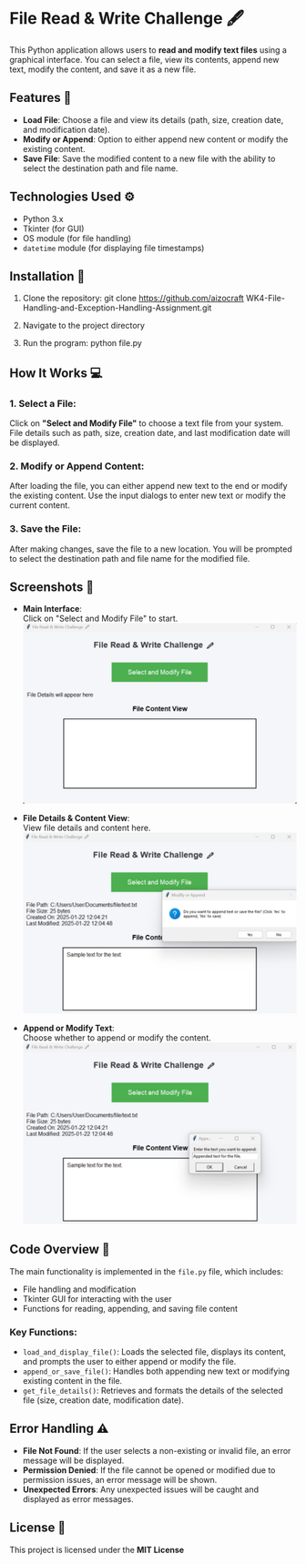 # File Read & Write Challenge 🖋️

This Python application allows users to **read and modify text files** using a graphical interface. You can select a file, view its contents, append new text, modify the content, and save it as a new file.

## Features 🎉

- **Load File**: Choose a file and view its details (path, size, creation date, and modification date).
- **Modify or Append**: Option to either append new content or modify the existing content.
- **Save File**: Save the modified content to a new file with the ability to select the destination path and file name.

## Technologies Used ⚙️

- Python 3.x
- Tkinter (for GUI)
- OS module (for file handling)
- `datetime` module (for displaying file timestamps)

## Installation 🚀

1. Clone the repository:
git clone https://github.com/aizocraft WK4-File-Handling-and-Exception-Handling-Assignment.git

2. Navigate to the project directory

3. Run the program:
   python file.py

## How It Works 💻

### 1. Select a File:
Click on **"Select and Modify File"** to choose a text file from your system. File details such as path, size, creation date, and last modification date will be displayed.

### 2. Modify or Append Content:
After loading the file, you can either append new text to the end or modify the existing content. Use the input dialogs to enter new text or modify the current content.

### 3. Save the File:
After making changes, save the file to a new location. You will be prompted to select the destination path and file name for the modified file.

## Screenshots 📸

- **Main Interface**:  
  Click on "Select and Modify File" to start.
  ![Main Interface](file1.png)


- **File Details & Content View**:  
  View file details and content here.
  ![File Details Interface](file2.png)


- **Append or Modify Text**:  
  Choose whether to append or modify the content.
    ![Append Interface](file3.png)

## Code Overview 📂

The main functionality is implemented in the `file.py` file, which includes:

- File handling and modification
- Tkinter GUI for interacting with the user
- Functions for reading, appending, and saving file content

### Key Functions:
- `load_and_display_file()`: Loads the selected file, displays its content, and prompts the user to either append or modify the file.
- `append_or_save_file()`: Handles both appending new text or modifying existing content in the file.
- `get_file_details()`: Retrieves and formats the details of the selected file (size, creation date, modification date).

## Error Handling ⚠️

- **File Not Found**: If the user selects a non-existing or invalid file, an error message will be displayed.
- **Permission Denied**: If the file cannot be opened or modified due to permission issues, an error message will be shown.
- **Unexpected Errors**: Any unexpected issues will be caught and displayed as error messages.

## License 📝

This project is licensed under the **MIT License** 